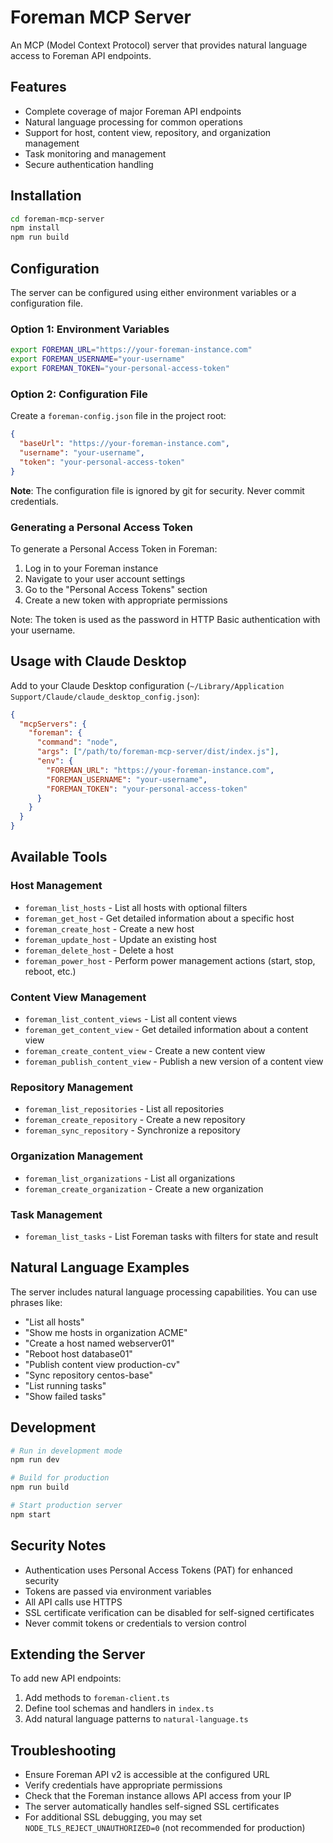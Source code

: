# Foreman MCP Server

An MCP (Model Context Protocol) server that provides natural language access to Foreman API endpoints.

## Features

- Complete coverage of major Foreman API endpoints
- Natural language processing for common operations
- Support for host, content view, repository, and organization management
- Task monitoring and management
- Secure authentication handling

## Installation

```bash
cd foreman-mcp-server
npm install
npm run build
```

## Configuration

The server can be configured using either environment variables or a configuration file.

### Option 1: Environment Variables

```bash
export FOREMAN_URL="https://your-foreman-instance.com"
export FOREMAN_USERNAME="your-username"
export FOREMAN_TOKEN="your-personal-access-token"
```

### Option 2: Configuration File

Create a `foreman-config.json` file in the project root:

```json
{
  "baseUrl": "https://your-foreman-instance.com",
  "username": "your-username",
  "token": "your-personal-access-token"
}
```

**Note**: The configuration file is ignored by git for security. Never commit credentials.

### Generating a Personal Access Token

To generate a Personal Access Token in Foreman:
1. Log in to your Foreman instance
2. Navigate to your user account settings
3. Go to the "Personal Access Tokens" section
4. Create a new token with appropriate permissions

Note: The token is used as the password in HTTP Basic authentication with your username.

## Usage with Claude Desktop

Add to your Claude Desktop configuration (`~/Library/Application Support/Claude/claude_desktop_config.json`):

```json
{
  "mcpServers": {
    "foreman": {
      "command": "node",
      "args": ["/path/to/foreman-mcp-server/dist/index.js"],
      "env": {
        "FOREMAN_URL": "https://your-foreman-instance.com",
        "FOREMAN_USERNAME": "your-username",
        "FOREMAN_TOKEN": "your-personal-access-token"
      }
    }
  }
}
```

## Available Tools

### Host Management
- `foreman_list_hosts` - List all hosts with optional filters
- `foreman_get_host` - Get detailed information about a specific host
- `foreman_create_host` - Create a new host
- `foreman_update_host` - Update an existing host
- `foreman_delete_host` - Delete a host
- `foreman_power_host` - Perform power management actions (start, stop, reboot, etc.)

### Content View Management
- `foreman_list_content_views` - List all content views
- `foreman_get_content_view` - Get detailed information about a content view
- `foreman_create_content_view` - Create a new content view
- `foreman_publish_content_view` - Publish a new version of a content view

### Repository Management
- `foreman_list_repositories` - List all repositories
- `foreman_create_repository` - Create a new repository
- `foreman_sync_repository` - Synchronize a repository

### Organization Management
- `foreman_list_organizations` - List all organizations
- `foreman_create_organization` - Create a new organization

### Task Management
- `foreman_list_tasks` - List Foreman tasks with filters for state and result

## Natural Language Examples

The server includes natural language processing capabilities. You can use phrases like:

- "List all hosts"
- "Show me hosts in organization ACME"
- "Create a host named webserver01"
- "Reboot host database01"
- "Publish content view production-cv"
- "Sync repository centos-base"
- "List running tasks"
- "Show failed tasks"

## Development

```bash
# Run in development mode
npm run dev

# Build for production
npm run build

# Start production server
npm start
```

## Security Notes

- Authentication uses Personal Access Tokens (PAT) for enhanced security
- Tokens are passed via environment variables
- All API calls use HTTPS
- SSL certificate verification can be disabled for self-signed certificates
- Never commit tokens or credentials to version control

## Extending the Server

To add new API endpoints:

1. Add methods to `foreman-client.ts`
2. Define tool schemas and handlers in `index.ts`
3. Add natural language patterns to `natural-language.ts`

## Troubleshooting

- Ensure Foreman API v2 is accessible at the configured URL
- Verify credentials have appropriate permissions
- Check that the Foreman instance allows API access from your IP
- The server automatically handles self-signed SSL certificates
- For additional SSL debugging, you may set `NODE_TLS_REJECT_UNAUTHORIZED=0` (not recommended for production)